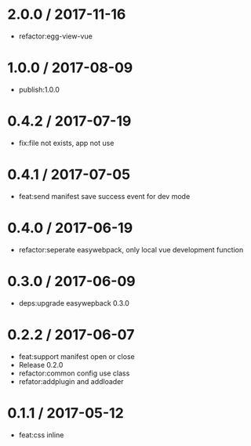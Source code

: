 
2.0.0 / 2017-11-16
==================

  * refactor:egg-view-vue

1.0.0 / 2017-08-09
==================

  * publish:1.0.0

0.4.2 / 2017-07-19
==================

  * fix:file not exists, app not use

0.4.1 / 2017-07-05
==================

  * feat:send manifest save success event for dev mode

0.4.0 / 2017-06-19
==================

  * refactor:seperate easywebpack, only local vue development function

0.3.0 / 2017-06-09
==================

  * deps:upgrade easywepback 0.3.0

0.2.2 / 2017-06-07
==================

  * feat:support manifest open or close
  * Release 0.2.0
  * refactor:common config use class
  * refator:addplugin and addloader

0.1.1 / 2017-05-12
==================

  * feat:css inline
